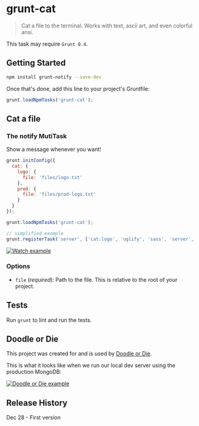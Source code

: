 # grunt-cat

> Cat a file to the terminal. Works with text, ascii art, and even colorful ansi.

This task may require `Grunt 0.4`.

## Getting Started

```bash
npm install grunt-notify --save-dev
```

Once that's done, add this line to your project's Gruntfile:

```js
grunt.loadNpmTasks('grunt-cat');
```

## Cat a file

### The notify MutiTask
Show a message whenever you want!

```js
grunt.initConfig({
  cat: {
    logo: {
      file: 'files/logo.txt'
    },
    prod: {
      file: 'files/prod-logo.txt'
    }
  }
});

grunt.loadNpmTasks('grunt-cat');

// simplified example
grunt.registerTask('server', ['cat:logo', 'uglify', 'sass', 'server', 'notify:server']);
```

[![Watch example](https://github.com/dylang/grunt-cat/raw/master/screenshots/doodleordie.png)](https://github.com/dylang/grunt-cat)


### Options
* `file` (_required_): Path to the file. This is relative to the root of your project.

## Tests
Run `grunt` to lint and run the tests.

## Doodle or Die
This project was created for and is used by [Doodle or Die](http://doodleOrDie.com).

This is what it looks like when we run our local dev server using the production MongoDB:

[![Doodle or Die example](https://github.com/dylang/grunt-notify/raw/master/screenshots/doodleordie-prod.png)](http://doodleOrDie.com)

## Release History
Dec 28 - First version
